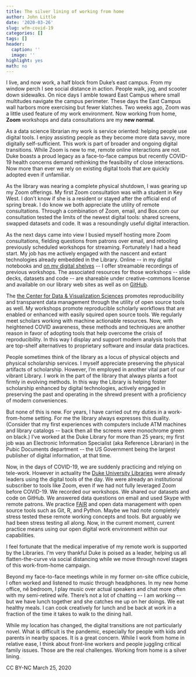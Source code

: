 ```yaml
---
title: The silver lining of working from home
author: John Little
date: '2020-03-26'
slug: wfm-covid-19
categories: []
tags: []
header:
  caption: ''
  image: ''
highlight: yes
math: no
---
```


I live, and now work, a half block from Duke’s east campus.  From my window perch I see social distance in action.  People walk, jog, and scooter down sidewalks.  On nice days I amble toward East Campus where small multitudes navigate the campus perimeter.  These days the East Campus wall harbors more exercising but fewer klatches.  Two weeks ago, Zoom was a little used feature of my work environment. Now working from home, **Zoom** workshops and data consultations are my **new normal**.  

As a data science librarian my work is service oriented: helping people use digital tools.  I enjoy assisting people as they become more data savvy, more digitally self-sufficient.  This work is part of broader and ongoing digital transitions.  While Zoom is new to me, remote online interactions are not.  Duke boasts a proud legacy as a face-to-face campus but recently COVID-19 health concerns  demand rethinking the feasibility of close interactions. Now more than ever we rely on existing digital tools that are quickly adopted even if unfamiliar.

As the library was nearing a complete physical shutdown, I was gearing up my Zoom offerings.  My first Zoom consultation was with a student in Key West.  I don’t know if she is a resident or stayed after the official end of spring break.  I do know we both appreciate the utility of remote consultations.  Through a combination of Zoom, email, and Box.com our consultation tested the limits of the newest digital tools: shared screens, swapped datasets and code.  It was a resoundingly useful digital interaction.  

As the next days came into view I busied myself hosting more Zoom consultations, fielding questions from patrons over email, and retooling previously scheduled workshops for streaming. Fortunately I had a head start.  My job has me actively engaged with the nascent and extant technologies already embedded in the Library.  Online -- in my digital notebooks and [on my digital shelves](https://rfun.library.duke.edu/) -- I offer streamable recordings of previous workshops.  The associated resources for those workshops -- slide decks, datasets and code -- are shareable under creative-commons license and available on our library web sites as well as on [GitHub](https://github.com/libjohn/).  

The [the Center for Data & Visualization Sciences](https://library.duke.edu/data/) promotes reproducibility and transparent data management through the utility of open source tools as well.  My workshops promote reproducible scholarly workflows that are enabled or enhanced with easily squired open source tools.  We regularly meet scholars working with machine actionable resources.  Now, with heightened COVID awareness, these methods and techniques are another reason in favor of adopting tools that help overcome the crisis of reproducibility.  In this way I display and support modern analysis tools that are top-shelf alternatives to proprietary software and insular data practices.

People sometimes think of the library as a locus of physical objects and physical scholarship services.  I myself appreciate preserving the physical artifacts of scholarship.  However, I’m employed in another vital part of our vibrant Library.  I work in the part of the library that always plants a foot firmly in evolving methods. In this way the Library is helping foster scholarship enhanced by digital technologies, actively engaged in preserving the past and operating in the shrewd present with a proficiency of modern conveniences.  

But none of this is new.  For years, I have carried out my duties in a work-from-home setting.  For me the library always expresses this duality. (Consider that my first experiences with computers include ATM machines and library catalogs -- back then all the screens were monochrome green on black.)  I’ve worked at the Duke Library for more than 25 years; my first job was an Electronic Information Specialist (aka Reference Librarian) in the Pubic Documents department -- the US Government being the largest publisher of digital information, at that time.    

Now, in the days of COVID-19, we are suddenly practicing and relying on tele-work. However in actuality the [Duke University Libraries](https://library.duke.edu/) were already leaders using the digital tools of the day.  We were already an institutional subscriber to tools like Zoom, even if we had not fully leveraged Zoom before COVID-19.  We recorded our workshops.  We shared our datasets and code on GitHub.  We answered data questions on email and used Skype with remote patrons.  We practice [FAIR](https://en.wikipedia.org/wiki/FAIR_data) and open data management with open source tools such as Git, R, and Python.  Maybe we had note completely stress tested these remote working concepts and tools.  But arguably we had been stress testing all along.  Now, in the current moment, current practice means using our open digital work environment within our capabilities.

I feel fortunate that the medical imperative of my remote work is supported by the Libraries.  I'm very thankful Duke is poised as a leader, helping us all flatten-the-curve via social distancing while we move through novel stages of this work-from-home campaign. 

Beyond my face-to-face meetings while in my former on-site office cubicle, I often worked and listened to music through headphones.  In my new home office, né bedroom, I play music over actual speakers and chat more often with my semi-retired wife.  There’s not a lot of chatting -- I am working -- but we have lunch together and she catches me up on her doings.  We eat healthy meals.  I can cook creatively for lunch and be back at work in a fraction of the time it takes to walk to the dining hall. 

While my location has changed, the digital transitions are not particularly novel.  What is difficult is the pandemic, especially for people with kids and parents in nearby spaces. It is a great concern.  While I work from home in relative ease, I think about front-line workers and people juggling critical family issues.  Those are the real challenges. Working from home is a silver lining.

CC BY-NC	March 25, 2020
